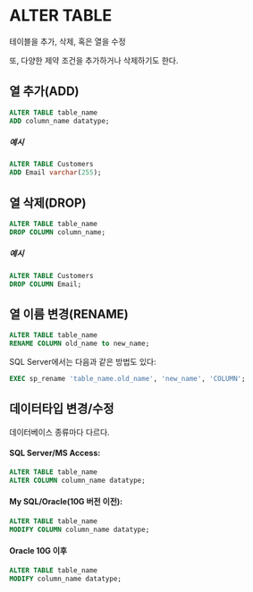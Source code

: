 # ALTER TABLE
테이블을 추가, 삭제, 혹은 열을 수정

또, 다양한 제약 조건을 추가하거나 삭제하기도 한다.

## 열 추가(ADD)
```SQL
ALTER TABLE table_name
ADD column_name datatype;
```
##### 예시
```sql
ALTER TABLE Customers
ADD Email varchar(255);
```

## 열 삭제(DROP)
```sql
ALTER TABLE table_name
DROP COLUMN column_name;
```
##### 예시
```sql
ALTER TABLE Customers
DROP COLUMN Email;
```

## 열 이름 변경(RENAME)
```sql
ALTER TABLE table_name
RENAME COLUMN old_name to new_name;
```
SQL Server에서는 다음과 같은 방법도 있다:
```sql
EXEC sp_rename 'table_name.old_name', 'new_name', 'COLUMN';
```

## 데이터타입 변경/수정
데이터베이스 종류마다 다르다.

#### SQL Server/MS Access:
```sql
ALTER TABLE table_name
ALTER COLUMN column_name datatype;
```
#### My SQL/Oracle(10G 버전 이전):
```sql
ALTER TABLE table_name
MODIFY COLUMN column_name datatype;
```
#### Oracle 10G 이후
```sql
ALTER TABLE table_name
MODIFY column_name datatype;
```
